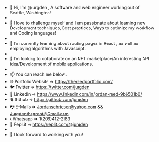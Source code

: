 - 👋 Hi, I’m @jurgden , A software and web engineer working out of Seattle, Washington!
- 
- 👀 I love to challenge myself and I am passionate about learning new Development techniques, Best practices, Ways to optimize my workflow and Coding languages!
- 
- 🌱 I’m currently learning about routing pages in React , as well as employing algorithms with Javascript.
- 
- 💞️ I’m looking to collaborate on an NFT marketplace/An interesting API idea/Development of mobile applications.
- 
- 📫 You can reach me below..
- 🌐 Portfolio Website => https://thereedportfolio.com/
- 🐦 Twitter => https://twitter.com/jurgden
- 🔗 Linkedin => https://www.linkedin.com/in/jordan-reed-9b6501b0/
- 🐈 Github => https://github.com/jurgden
- 📭 E-Mails => Jordanschrieber@yahoo.com && Jurgdenthegreat@Gmail.com
- 📞 Whatsapp => 1(206)412-2183
- 👾 Repl.it => https://replit.com/@jurgden
- 
- 🔭 I look forward to working with you!

<!---
jurgden/jurgden is a ✨ special ✨ repository because its `README.md` (this file) appears on your GitHub profile.
You can click the Preview link to take a look at your changes.
--->
